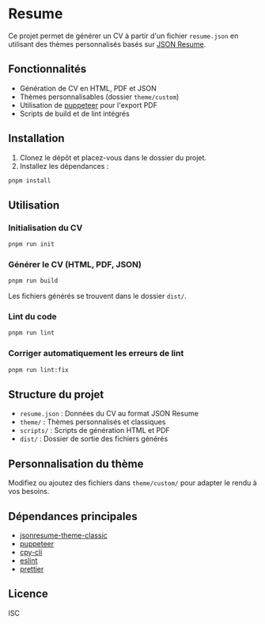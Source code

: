 # Resume

Ce projet permet de générer un CV à partir d'un fichier `resume.json` en utilisant des thèmes personnalisés basés sur [JSON Resume](https://jsonresume.org/).

## Fonctionnalités
- Génération de CV en HTML, PDF et JSON
- Thèmes personnalisables (dossier `theme/custom`)
- Utilisation de [puppeteer](https://pptr.dev/) pour l'export PDF
- Scripts de build et de lint intégrés

## Installation

1. Clonez le dépôt et placez-vous dans le dossier du projet.
2. Installez les dépendances :

```sh
pnpm install
```

## Utilisation

### Initialisation du CV

```sh
pnpm run init
```

### Générer le CV (HTML, PDF, JSON)

```sh
pnpm run build
```

Les fichiers générés se trouvent dans le dossier `dist/`.

### Lint du code

```sh
pnpm run lint
```

### Corriger automatiquement les erreurs de lint

```sh
pnpm run lint:fix
```

## Structure du projet

- `resume.json` : Données du CV au format JSON Resume
- `theme/` : Thèmes personnalisés et classiques
- `scripts/` : Scripts de génération HTML et PDF
- `dist/` : Dossier de sortie des fichiers générés

## Personnalisation du thème

Modifiez ou ajoutez des fichiers dans `theme/custom/` pour adapter le rendu à vos besoins.

## Dépendances principales
- [jsonresume-theme-classic](https://github.com/jsonresume/jsonresume-theme-classic)
- [puppeteer](https://pptr.dev/)
- [cpy-cli](https://www.npmjs.com/package/cpy-cli)
- [eslint](https://eslint.org/)
- [prettier](https://prettier.io/)

## Licence

ISC

